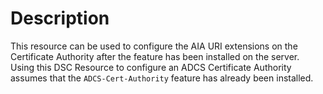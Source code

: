 # Description

This resource can be used to configure the AIA URI extensions on the
Certificate Authority after the feature has been installed on the server.
Using this DSC Resource to configure an ADCS Certificate Authority assumes that
the `ADCS-Cert-Authority` feature has already been installed.
